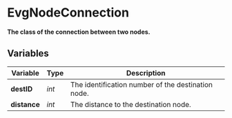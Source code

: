 # EvgNodeConnection
**The class of the connection between two nodes.**

## Variables
|Variable       |Type   |Description                                        |
|---------------|-------|---------------------------------------------------|
|**destID**     |*int*  |The identification number of the destination node. |
|**distance**   |*int*  |The distance to the destination node.              |